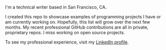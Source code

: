 I'm a technical writer based in San Francisco, CA.

I created this repo to showcase examples of programming projects I have or am currently working on. Hopefully, this list will grow over the next few months. My recent professional GitHub contributions are all in private, proprietary repos. I miss working on open source projects.

To see my professional experience, visit my [LinkedIn profile](https://www.linkedin.com/in/sleslie23).

<!---
sleslie-hub/sleslie-hub is a ✨ special ✨ repository because its `README.md` (this file) appears on your GitHub profile.
You can click the Preview link to take a look at your changes.
--->
